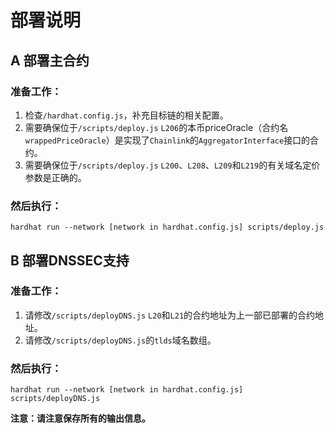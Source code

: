 # 部署说明

## A 部署主合约

### 准备工作：

1. 检查`/hardhat.config.js`，补充目标链的相关配置。
2. 需要确保位于`/scripts/deploy.js` `L206`的本币priceOracle（合约名`wrappedPriceOracle`）是实现了`Chainlink`的`AggregatorInterface`接口的合约。
3. 需要确保位于`/scripts/deploy.js` `L200`、`L208`、`L209`和`L219`的有关域名定价参数是正确的。

### 然后执行：

```shell
hardhat run --network [network in hardhat.config.js] scripts/deploy.js
```

## B 部署DNSSEC支持

### 准备工作：

1. 请修改`/scripts/deployDNS.js` `L20`和`L21`的合约地址为上一部已部署的合约地址。
2. 请修改`/scripts/deployDNS.js`的`tlds`域名数组。

### 然后执行：

```shell
hardhat run --network [network in hardhat.config.js] scripts/deployDNS.js
```

**注意：请注意保存所有的输出信息。**
